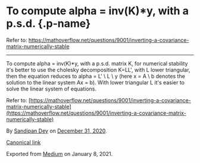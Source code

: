 To compute alpha = inv(K)\*y, with a p.s.d. {.p-name}
===========================================

Refer to:
https://mathoverflow.net/questions/9001/inverting-a-covariance-matrix-numerically-stable

* * * * *

To compute alpha = inv(K)\*y, with a p.s.d. matrix K, for numerical
stability it's better to use the cholesky decomposition K=LL', with L
lower triangular, then the equation reduces to alpha = L' \\ L \\ y
(here x = A \\ b denotes the solution to the linear system Ax = b). With
lower triangular L it's easier to solve the linear system of equations.

Refer to:
[https://mathoverflow.net/questions/9001/inverting-a-covariance-matrix-numerically-stable](https://mathoverflow.net/questions/9001/inverting-a-covariance-matrix-numerically-stable)

By [Sandipan Dey](https://medium.com/@sandipan-dey) on [December 31,
2020](https://medium.com/p/a89701ac1967).

[Canonical
link](https://medium.com/@sandipan-dey/to-compute-alpha-inv-k-y-with-a-p-s-d-a89701ac1967)

Exported from [Medium](https://medium.com) on January 8, 2021.
